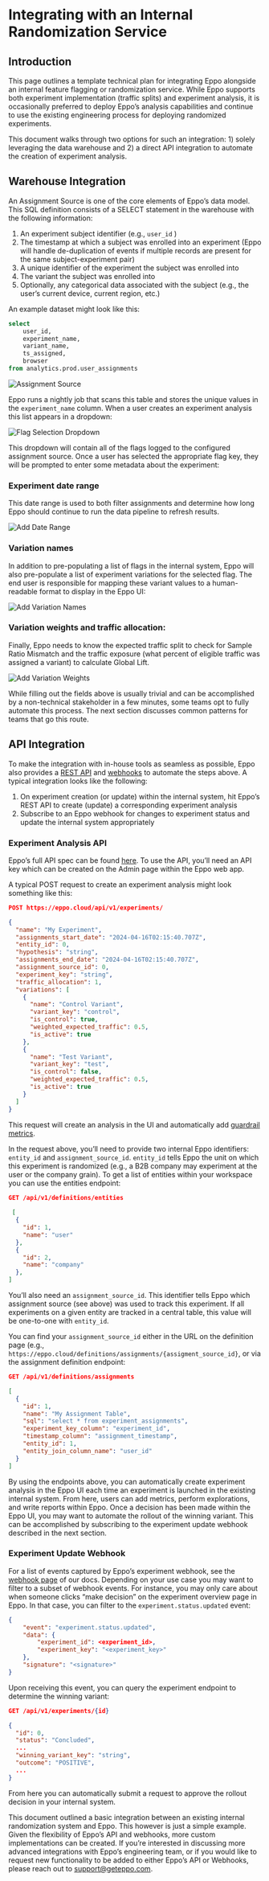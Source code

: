 # Integrating with an Internal Randomization Service

## Introduction

This page outlines a template technical plan for integrating Eppo alongside an internal feature flagging or randomization service. While Eppo supports both experiment implementation (traffic splits) and experiment analysis, it is occasionally preferred to deploy Eppo’s analysis capabilities and continue to use the existing engineering process for deploying randomized experiments.

This document walks through two options for such an integration: 1) solely leveraging the data warehouse and 2) a direct API integration to automate the creation of experiment analysis.

## Warehouse Integration

An Assignment Source is one of the core elements of Eppo’s data model. This SQL definition consists of a SELECT statement in the warehouse with the following information: 

1. An experiment subject identifier (e.g., `user_id` )
2. The timestamp at which a subject was enrolled into an experiment (Eppo will handle de-duplication of events if multiple records are present for the same subject-experiment pair)
3. A unique identifier of the experiment the subject was enrolled into
4. The variant the subject was enrolled into
5. Optionally, any categorical data associated with the subject (e.g., the user’s current device, current region, etc.)

An example dataset might look like this:

```sql
select 
    user_id,
    experiment_name,
    variant_name,
    ts_assigned,
    browser
from analytics.prod.user_assignments
```

![Assignment Source](/img/guides/integrating-with-internal-flags/integrating_internal_flags_1.png)

Eppo runs a nightly job that scans this table and stores the unique values in the `experiment_name` column. When a user creates an experiment analysis this list appears in a dropdown:

![Flag Selection Dropdown](/img/guides/integrating-with-internal-flags/integrating_internal_flags_2.png)

This dropdown will contain all of the flags logged to the configured assignment source. Once a user has selected the appropriate flag key, they will be prompted to enter some metadata about the experiment:

### Experiment date range

This date range is used to both filter assignments and determine how long Eppo should continue to run the data pipeline to refresh results.

![Add Date Range](/img/guides/integrating-with-internal-flags/integrating_internal_flags_3.png)

### Variation names

In addition to pre-populating a list of flags in the internal system, Eppo will also pre-populate a list of experiment variations for the selected flag. The end user is responsible for mapping these variant values to a human-readable format to display in the Eppo UI: 

![Add Variation Names](/img/guides/integrating-with-internal-flags/integrating_internal_flags_4.png)

### Variation weights and traffic allocation:

Finally, Eppo needs to know the expected traffic split to check for Sample Ratio Mismatch and the traffic exposure (what percent of eligible traffic was assigned a variant) to calculate Global Lift.

![Add Variation Weights](/img/guides/integrating-with-internal-flags/integrating_internal_flags_5.png)

While filling out the fields above is usually trivial and can be accomplished by a non-technical stakeholder in a few minutes, some teams opt to fully automate this process. The next section discusses common patterns for teams that go this route.

## API Integration

To make the integration with in-house tools as seamless as possible, Eppo also provides a [REST API](https://eppo.cloud/api/docs#) and [webhooks](/reference/webhook) to automate the steps above. A typical integration looks like the following:

1. On experiment creation (or update) within the internal system, hit Eppo’s REST API to create (update) a corresponding experiment analysis
2. Subscribe to an Eppo webhook for changes to experiment status and update the internal system appropriately

### Experiment Analysis API

Eppo’s full API spec can be found [here](https://eppo.cloud/api/docs#). To use the API, you’ll need an API key which can be created on the Admin page within the Eppo web app.

A typical POST request to create an experiment analysis might look something like this:

```json
POST https://eppo.cloud/api/v1/experiments/

{
  "name": "My Experiment",
  "assignments_start_date": "2024-04-16T02:15:40.707Z",
  "entity_id": 0,
  "hypothesis": "string",
  "assignments_end_date": "2024-04-16T02:15:40.707Z",
  "assignment_source_id": 0,
  "experiment_key": "string",
  "traffic_allocation": 1,
  "variations": [
    {
      "name": "Control Variant",
      "variant_key": "control",
      "is_control": true,
      "weighted_expected_traffic": 0.5,
      "is_active": true
    },
    {
      "name": "Test Variant",
      "variant_key": "test",
      "is_control": false,
      "weighted_expected_traffic": 0.5,
      "is_active": true
    }
  ]
}
```

This request will create an analysis in the UI and automatically add [guardrail metrics](/data-management/organizing-metrics/guardrails). 

In the request above, you’ll need to provide two internal Eppo identifiers: `entity_id` and `assignment_source_id`. `entity_id` tells Eppo the unit on which this experiment is randomized (e.g., a B2B company may experiment at the user or the company grain). To get a list of entities within your workspace you can use the entities endpoint:

```json
GET /api/v1/definitions/entities
 
 [
  {
    "id": 1,
    "name": "user"
  },
  {
    "id": 2,
    "name": "company"
  },
]
```

You’ll also need an `assignment_source_id`. This identifier tells Eppo which assignment source (see above) was used to track this experiment. If all experiments on a given entity are tracked in a central table, this value will be one-to-one with `entity_id`.

You can find your `assignment_source_id` either in the URL on the definition page (e.g., `https://eppo.cloud/definitions/assignments/{assigment_source_id}`, or via the assignment definition endpoint:

```json
GET /api/v1/definitions/assignments

[
  {
    "id": 1,
    "name": "My Assignment Table",
    "sql": "select * from experiment_assignments",
    "experiment_key_column": "experiment_id",
    "timestamp_column": "assignment_timestamp",
    "entity_id": 1,
    "entity_join_column_name": "user_id"
  }
]
```

By using the endpoints above, you can automatically create experiment analysis in the Eppo UI each time an experiment is launched in the existing internal system. From here, users can add metrics, perform explorations, and write reports within Eppo. Once a decision has been made within the Eppo UI, you may want to automate the rollout of the winning variant. This can be accomplished by subscribing to the experiment update webhook described in the next section.

### Experiment Update Webhook

For a list of events captured by Eppo’s experiment webhook, see the [webhook page](https://docs.geteppo.com/reference/webhook) of our docs. Depending on your use case you may want to filter to a subset of webhook events. For instance, you may only care about when someone clicks “make decision” on the experiment overview page in Eppo. In that case, you can filter to the `experiment.status.updated` event:

```json
{
	"event": "experiment.status.updated",
	"data": {
		"experiment_id": <experiment_id>,
		"experiment_key": "<experiment_key>"
	},
	"signature": "<signature>"
}
```

Upon receiving this event, you can query the experiment endpoint to determine the winning variant:

```json
GET /api/v1/experiments/{id}

{
  "id": 0,
  "status": "Concluded",
  ...
  "winning_variant_key": "string",
  "outcome": "POSITIVE",
  ...
}
```

From here you can automatically submit a request to approve the rollout decision in your internal system.

This document outlined a basic integration between an existing internal randomization system and Eppo. This however is just a simple example. Given the flexibility of Eppo’s API and webhooks, more custom implementations can be created. If you’re interested in discussing more advanced integrations with Eppo’s engineering team, or if you would like to request new functionality to be added to either Eppo’s API or Webhooks, please reach out to support@geteppo.com.